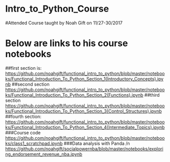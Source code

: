 # Intro_to_Python_Course
#Attended Course taught by Noah Gift on 11/27-30/2017
# Below are links to his course notebooks
##first section is:
https://github.com/noahgift/functional_intro_to_python/blob/master/notebooks/Functional_Introduction_To_Python_Section_1(Introductory_Concepts).ipynb
##second section
https://github.com/noahgift/functional_intro_to_python/blob/master/notebooks/Functional_Introduction_To_Python_Section_2(Functions).ipynb
##third section
https://github.com/noahgift/functional_intro_to_python/blob/master/notebooks/Functional_Introduction_To_Python_Section_3(Control_Structures).ipynb
##fourth section:
https://github.com/noahgift/functional_intro_to_python/blob/master/notebooks/Functional_Introduction_To_Python_Section_4(Intermediate_Topics).ipynb
###Course code
https://github.com/noahgift/functional_intro_to_python/blob/master/notebooks/class1_scratchpad.ipynb
###Data analysis with Panda
/n
https://github.com/noahgift/socialpowernba/blob/master/notebooks/exploring_endorsement_revenue_nba.ipynb
